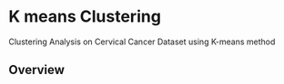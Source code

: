 # K means Clustering
Clustering Analysis on Cervical Cancer Dataset using K-means method

## Overview
